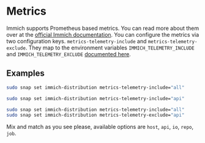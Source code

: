 # Metrics

Immich supports Prometheus based metrics. You can read more about them over at the [official Immich documentation](https://immich.app/docs/features/monitoring/). You can configure the metrics via two configuration keys. `metrics-telemetry-include` and `metrics-telemetry-exclude`. They map to the environment variables `IMMICH_TELEMETRY_INCLUDE` and `IMMICH_TELEMETRY_EXCLUDE` [documented here](https://immich.app/docs/install/environment-variables#prometheus).

## Examples

```sh title="Enable all metrics"
sudo snap set immich-distribution metrics-telemetry-include="all"
```

```sh title="Enable only api metrics"
sudo snap set immich-distribution metrics-telemetry-include="api"
```

```sh title="Enable all, except api metrics"
sudo snap set immich-distribution metrics-telemetry-include="all"
sudo snap set immich-distribution metrics-telemetry-exclude="api"
```

Mix and match as you see please, available options are `host`, `api`, `io`, `repo`, `job`.
